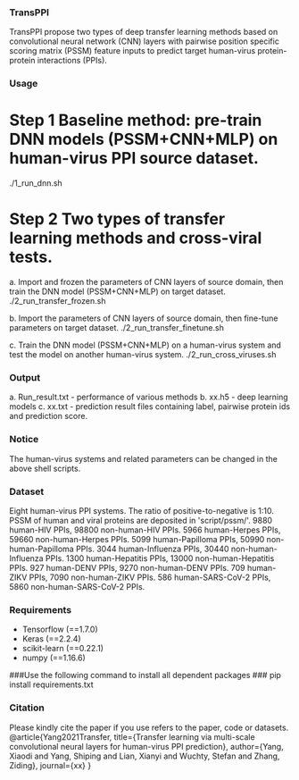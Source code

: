 ### TransPPI ###
TransPPI propose two types of deep transfer learning methods based on convolutional neural network (CNN) layers with pairwise position specific scoring matrix (PSSM) feature inputs to predict target human-virus protein-protein interactions (PPIs).

### Usage ###

# Step 1 Baseline method: pre-train DNN models (PSSM+CNN+MLP) on human-virus PPI source dataset.
  ./1_run_dnn.sh

# Step 2 Two types of transfer learning methods and cross-viral tests.
a. Import and frozen the parameters of CNN layers of source domain, then train the DNN model (PSSM+CNN+MLP) on target dataset.
  ./2_run_transfer_frozen.sh

b. Import the parameters of CNN layers of source domain, then fine-tune parameters on target dataset.
  ./2_run_transfer_finetune.sh

c. Train the DNN model (PSSM+CNN+MLP) on a human-virus system and test the model on another human-virus system.
  ./2_run_cross_viruses.sh

### Output ###
a. Run_result.txt - performance of various methods
b. xx.h5 - deep learning models
c. xx.txt - prediction result files containing label, pairwise protein ids and prediction score.


### Notice ###
The human-virus systems and related parameters can be changed in the above shell scripts.

### Dataset ###
  Eight human-virus PPI systems. The ratio of positive-to-negative is 1:10.
  PSSM of human and viral proteins are deposited in 'script/pssm/'.
  9880 human-HIV PPIs, 98800 non-human-HIV PPIs.
  5966 human-Herpes PPIs, 59660 non-human-Herpes PPIs.
  5099 human-Papilloma PPIs, 50990 non-human-Papilloma PPIs.
  3044 human-Influenza PPIs, 30440 non-human-Influenza PPIs.
  1300 human-Hepatitis PPIs, 13000 non-human-Hepatitis PPIs.
  927 human-DENV PPIs, 9270 non-human-DENV PPIs.
  709 human-ZIKV PPIs, 7090 non-human-ZIKV PPIs.
  586 human-SARS-CoV-2 PPIs, 5860 non-human-SARS-CoV-2 PPIs.
  
### Requirements ###
  - Tensorflow (==1.7.0)
  - Keras (==2.2.4)
  - scikit-learn (==0.22.1)
  - numpy (==1.16.6)

###Use the following command to install all dependent packages ###
  pip install requirements.txt

### Citation ###
Please kindly cite the paper if you use refers to the paper, code or datasets.
@article{Yang2021Transfer,
  title={Transfer learning via multi-scale convolutional neural layers for human-virus PPI prediction},
  author={Yang, Xiaodi and Yang, Shiping and Lian, Xianyi and Wuchty, Stefan and Zhang, Ziding},
  journal={xx}
}


